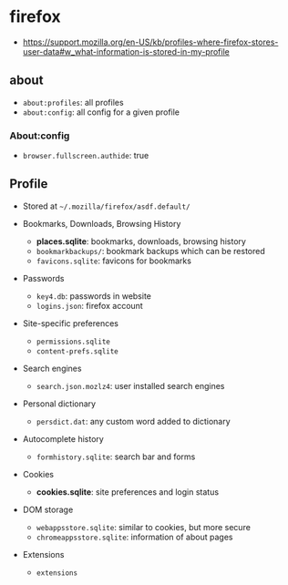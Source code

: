 # firefox

- <https://support.mozilla.org/en-US/kb/profiles-where-firefox-stores-user-data#w_what-information-is-stored-in-my-profile>

## about

- `about:profiles`: all profiles
- `about:config`: all config for a given profile

### About:config

- `browser.fullscreen.authide`: true

## Profile

- Stored at `~/.mozilla/firefox/asdf.default/`

- Bookmarks, Downloads, Browsing History
  - **places.sqlite**: bookmarks, downloads, browsing history
  - `bookmarkbackups/`: bookmark backups which can be restored
  - `favicons.sqlite`: favicons for bookmarks
- Passwords
  - `key4.db`: passwords in website
  - `logins.json`: firefox account
- Site-specific preferences
  - `permissions.sqlite`
  - `content-prefs.sqlite`
- Search engines
  - `search.json.mozlz4`: user installed search engines
- Personal dictionary
  - `persdict.dat`: any custom word added to dictionary
- Autocomplete history
  - `formhistory.sqlite`: search bar and forms
- Cookies
  - **cookies.sqlite**: site preferences and login status
- DOM storage
  - `webappsstore.sqlite`: similar to cookies, but more secure
  - `chromeappsstore.sqlite`: information of about pages
- Extensions
  - `extensions`
